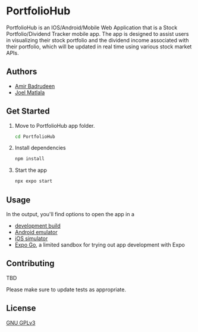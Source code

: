# PortfolioHub

PortfolioHub is an IOS/Android/Mobile Web Application that is a Stock Portfolio/Dividend Tracker mobile app. The app is designed to assist users in visualizing their stock portfolio and the dividend income associated with their portfolio, which will be updated in real time using various stock market APIs.

## Authors

- [Amir Badrudeen](https://github.com/amirb2607)
- [Joel Matlala](https://github.com/JoelMatlala94)

## Get Started
1. Move to PortfolioHub app folder.

   ```bash
   cd PortfolioHub
   ``` 

2. Install dependencies

   ```bash
   npm install
   ```

2. Start the app

   ```bash
   npx expo start
   ```

## Usage

In the output, you'll find options to open the app in a

- [development build](https://docs.expo.dev/develop/development-builds/introduction/)
- [Android emulator](https://docs.expo.dev/workflow/android-studio-emulator/)
- [iOS simulator](https://docs.expo.dev/workflow/ios-simulator/)
- [Expo Go](https://expo.dev/go), a limited sandbox for trying out app development with Expo

## Contributing

TBD

Please make sure to update tests as appropriate.

## License

[GNU GPLv3](https://choosealicense.com/licenses/gpl-3.0/)
